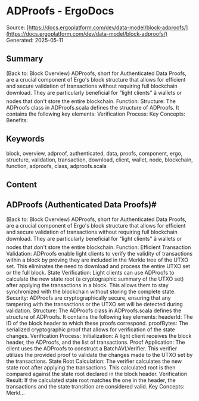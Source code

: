 # ADProofs - ErgoDocs
Source: [https://docs.ergoplatform.com/dev/data-model/block-adproofs/](https://docs.ergoplatform.com/dev/data-model/block-adproofs/)
Generated: 2025-05-11

## Summary
(Back to: Block Overview) ADProofs, short for Authenticated Data Proofs, are a crucial component of Ergo's block structure that allows for efficient and secure validation of transactions without requiring full blockchain download. They are particularly beneficial for "light clients" â wallets or nodes that don't store the entire blockchain. Function: Structure: The ADProofs class in ADProofs.scala defines the structure of ADProofs. It contains the following key elements: Verification Process: Key Concepts: Benefits:

## Keywords
block, overview, adproof, authenticated, data, proofs, component, ergo, structure, validation, transaction, download, client, wallet, node, blockchain, function, adproofs, class, adproofs.scala

## Content
## ADProofs (Authenticated Data Proofs)#
(Back to: Block Overview)
ADProofs, short for Authenticated Data Proofs, are a crucial component of Ergo's block structure that allows for efficient and secure validation of transactions without requiring full blockchain download. They are particularly beneficial for "light clients" â wallets or nodes that don't store the entire blockchain.
Function:
Efficient Transaction Validation: ADProofs enable light clients to verify the validity of transactions within a block by proving they are included in the Merkle tree of the UTXO set. This eliminates the need to download and process the entire UTXO set or the full block.
State Verification: Light clients can use ADProofs to calculate the new state root (a cryptographic summary of the UTXO set) after applying the transactions in a block. This allows them to stay synchronized with the blockchain without storing the complete state.
Security: ADProofs are cryptographically secure, ensuring that any tampering with the transactions or the UTXO set will be detected during validation.
Structure:
The ADProofs class in ADProofs.scala defines the structure of ADProofs. It contains the following key elements:
headerId: The ID of the block header to which these proofs correspond.
proofBytes: The serialized cryptographic proof that allows for verification of the state changes.
Verification Process:
Initialization: A light client receives the block header, the ADProofs, and the list of transactions.
Proof Application: The client uses the ADProofs to construct a BatchAVLVerifier. This verifier utilizes the provided proof to validate the changes made to the UTXO set by the transactions.
State Root Calculation: The verifier calculates the new state root after applying the transactions. This calculated root is then compared against the state root declared in the block header.
Verification Result: If the calculated state root matches the one in the header, the transactions and the state transition are considered valid.
Key Concepts:
Merkl...
